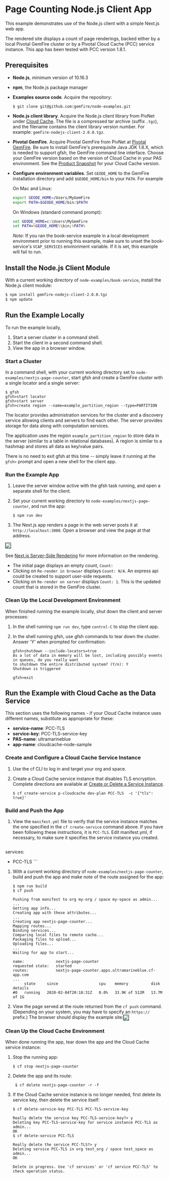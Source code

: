 # Page Counting Node.js Client App

This example demonstrates use of the Node.js client with a simple Next.js web app. 

The rendered site displays a count of page renderings,
backed either by a local Pivotal GemFire cluster or
by a Pivotal Cloud Cache (PCC) service instance.
This app has been tested with PCC version 1.8.1.

## Prerequisites

- **Node.js**, minimum version of 10.16.3

- **npm**, the Node.js package manager

- **Examples source code**.  Acquire the repository:

    ```
    $ git clone git@github.com:gemfire/node-examples.git
    ```

- **Node.js client library**. Acquire the Node.js client library from PivNet under [Cloud Cache](https://network.pivotal.io/products/p-cloudcache/).
The file is a compressed tar archive (suffix `.tgz`), and the filename contains the client library version number.
For example:
`gemfire-nodejs-client-2.0.0.tgz`.


- **Pivotal GemFire**.
Acquire Pivotal GemFire from PivNet at [Pivotal GemFire](https://network.pivotal.io/products/pivotal-gemfire/). Be sure to install GemFire's prerequisite Java JDK 1.8.X, which is needed to support gfsh, the GemFire command line interface.
Choose your GemFire version based on the version of Cloud Cache in your PAS environment.
See the [Product Snapshot](https://docs.pivotal.io/p-cloud-cache/product-snapshot.html) for your Cloud Cache version.

- **Configure environment variables**.
Set `GEODE_HOME` to the GemFire installation directory and add `$GEODE_HOME/bin` to your `PATH`. For example

    On Mac and Linux:

    ```bash
    export GEODE_HOME=/Users/MyGemFire
    export PATH=$GEODE_HOME/bin:$PATH
    ```

    On Windows (standard command prompt):
  
    ```cmd
    set GEODE_HOME=c:\Users\MyGemFire
    set PATH=%GEODE_HOME%\bin;%PATH%
    ```

  *Note:* If you ran the book-service example in a local development
environment prior to running this example,
make sure to unset the book-service's `VCAP_SERVICES` environment variable.
If it is set, this example will fail to run.

## Install the Node.js Client Module

With a current working directory of `node-examples/book-service`,
install the Node.js client module:

```bash
$ npm install gemfire-nodejs-client-2.0.0.tgz
$ npm update
```

## Run the Example Locally

To run the example locally,

1. Start a server cluster in a command shell.
2. Start the client in a second command shell.
3. View the app in a browser window.

### Start a Cluster

In a command shell, with your current working directory set to `node-examples/nextjs-page-counter`, start  gfsh and create a GemFire cluster with a single locator and a single server:

```
$ gfsh
gfsh>start locator
gfsh>start server
gfsh>create region --name=example_partition_region --type=PARTITION
```

The locator provides administration services for the cluster and a discovery service allowing clients and servers to find each other. The server provides storage for data along with computation services.

The application uses the region `example_partition_region` to store data in the server (similar to a table in relational databases). A region is similar to a hashmap and stores all data as key/value pairs.

There is no need to exit gfsh at this time -- simply leave it running at the `gfsh>` prompt and open a new shell for the client app.

### Run the Example App

1. Leave the server window active with the gfsh task running, and open a separate shell for the client.

1. Set your current working directory to `node-examples/nextjs-page-counter`,
 and run the app: 

    ```
    $ npm run dev
    ```

1. The Next.js app renders a page in the web server posts it at `http://localhost:3000`.
Open a browser and view the page at that address.

<img src="NextJS-NodeExample1.png" align="center" border=1 />
 
See [Next.js Server-Side Rendering](https://nextjs.org/features/server-side-rendering) for more information on the rendering.

  - The initial page displays an empty count, `Count: `
  - Clicking on `Re-render in browser` displays `Count: N/A`. An express api could be created to support user-side requests.
  - Clicking on `Re-render on server` displays `Count: 1`. This is the updated count that is stored in the GemFire cluster.

### Clean Up the Local Development Environment

When finished running the example locally, shut down the client and server processes:

1. In the shell running `npm run dev`, type `control-C` to stop the client app.

1. In the shell
running gfsh, use gfsh commands to tear down the cluster.
Answer 'Y' when prompted for confirmation:

    ```
    gfsh>shutdown --include-locators=true
    As a lot of data in memory will be lost, including possibly events in queues, do you really want
    to shutdown the entire distributed system? (Y/n): Y
    Shutdown is triggered

    gfsh>exit
    ```

## Run the Example with Cloud Cache as the Data Service

This section uses the following names - if your Cloud Cache instance uses different names, substitute as appropriate for these:

- **service-name**: PCC-TLS
- **service-key**: PCC-TLS-service-key
- **PAS-name**: ultramarineblue
- **app-name**: cloudcache-node-sample

### Create and Configure a Cloud Cache Service Instance

1. Use the cf CLI to log in and target your org and space.

2. Create a Cloud Cache service instance
that disables TLS encryption.
Complete directions are available at [Create or Delete a Service Instance](https://docs.pivotal.io/p-cloud-cache/create-instance.html).

    ```
    $ cf create-service p-cloudcache dev-plan PCC-TLS  -c '{"tls": true}'
    ```
### Build and Push the App

1. View the `manifest.yml` file to verify that the service instance matches the one specified in
the `cf create-service` command above.  If you have been following these instructions,
it is `PCC-TLS`. Edit manifest.yml, if necessary, to make sure it specifies the
service instance you created.

    ```
  services:
   - PCC-TLS
    ```

1. With a current working directory of `node-examples/nextjs-page-counter`,
build and push the app and make note of the route assigned for the app:    

    ```
    $ npm run build
    $ cf push

    Pushing from manifest to org my-org / space my-space as admin...
    ...
    Getting app info...
    Creating app with these attributes...
    ...
    Creating app nextjs-page-counter...
    Mapping routes...
    Binding services...
    Comparing local files to remote cache...
    Packaging files to upload...
    Uploading files...
    ...
    Waiting for app to start...

    name:              nextjs-page-counter
    requested state:   started
    routes:            nextjs-page-counter.apps.ultramarineblue.cf-app.com
    ...
         state     since                  cpu    memory          disk          details
    #0   running   2020-02-04T20:18:31Z   0.0%   33.9K of 512M   13.7M of 1G   
    ```

1. View the page served at the route returned from the `cf push` command. (Depending on your system, you may have to specify an `https://` prefix.)
The browser should display the example site:<img src="NextJS-NodeExample2
.png" align="center" border=1 />

### Clean Up the Cloud Cache Environment

When done running the app, tear down the app and the Cloud Cache service instance:

1. Stop the running app:

    ```
    $ cf stop nextjs-page-counter
    ```

1. Delete the app and its route:

    ```
     $ cf delete nextjs-page-counter -r -f
    ```
    
1. If the Cloud Cache service instance is no longer needed, first delete
   its service key, then delete the service itself:

    ```
    $ cf delete-service-key PCC-TLS PCC-TLS-service-key

    Really delete the service key PCC-TLS-service-key?> y
    Deleting key PCC-TLS-service-key for service instance PCC-TLS as admin...
    OK
    $ cf delete-service PCC-TLS

    Really delete the service PCC-TLS?> y
    Deleting service PCC-TLS in org test_org / space test_space as admin...
    OK

    Delete in progress. Use 'cf services' or 'cf service PCC-TLS' to check operation status.
    ```
